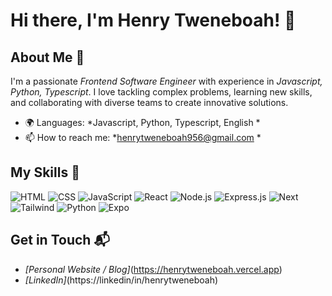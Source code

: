 # Hi there, I'm Henry Tweneboah! 👋

## About Me 🚀

I'm a passionate *Frontend Software Engineer* with experience in *Javascript, Python, Typescript*. I love tackling complex problems, learning new skills, and collaborating with diverse teams to create innovative solutions.

- 🌍 Languages: *Javascript, Python, Typescript, English *
- 📫 How to reach me: *henrytweneboah956@gmail.com *

## My Skills 🧠

![HTML](https://img.shields.io/badge/-HTML-E34F26?style=flat-square&logo=html5&logoColor=white)
![CSS](https://img.shields.io/badge/-CSS-1572B6?style=flat-square&logo=css3&logoColor=white)
![JavaScript](https://img.shields.io/badge/-JavaScript-F7DF1E?style=flat-square&logo=javascript&logoColor=black)
![React](https://img.shields.io/badge/-React-61DAFB?style=flat-square&logo=react&logoColor=black)
![Node.js](https://img.shields.io/badge/-Node.js-339933?style=flat-square&logo=node.js&logoColor=white)
![Express.js](https://img.shields.io/badge/Express%20js-000000?style=for-the-badge&logo=express&logoColor=white)
![Next](https://img.shields.io/badge/next%20js-000000?style=for-the-badge&logo=nextdotjs&logoColor=white)
![Tailwind](https://img.shields.io/badge/Tailwind_CSS-38B2AC?style=for-the-badge&logo=tailwind-css&logoColor=white)
![Python](https://img.shields.io/badge/Python-FFD43B?style=for-the-badge&logo=python&logoColor=blue)
![Expo](https://img.shields.io/badge/Expo-1B1F23?style=for-the-badge&logo=expo&logoColor=white)

<!--Replace the above skill badges with your own skills and expertise. To create more badges, use [checkout this repo](https://github.com/alexandresanlim/Badges4-README.md-Profile). -->

<!--## Featured Projects 💻

### [Project 1 Title](project_1_link)

![Project 1 Screenshot](project_1_screenshot_url)

*[Project 1 Title]* is a *[brief project description]* built with *[technologies used]. This project demonstrates my ability to **[skills demonstrated by the project]*. You can check out the repository [here](project_1_repository_link).

### [Project 2 Title](project_2_link)

![Project 2 Screenshot](project_2_screenshot_url)

*[Project 2 Title]* is a *[brief project description]* built with *[technologies used]. This project showcases my skills in **[skills demonstrated by the project]*. You can check out the repository [here](project_2_repository_link). -->

## Get in Touch 📬

- *[Personal Website / Blog]*(https://henrytweneboah.vercel.app)
- *[LinkedIn]*(https://linkedin/in/henrytweneboah)
